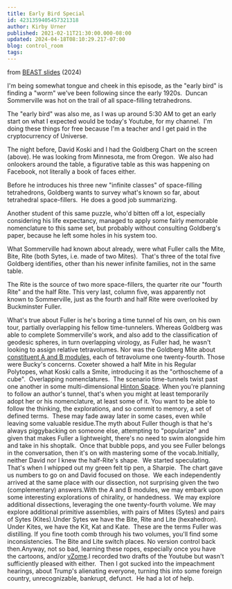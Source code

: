 ```yaml
---
title: Early Bird Special
id: 4231359405457321318
author: Kirby Urner
published: 2021-02-11T21:30:00.000-08:00
updated: 2024-04-18T08:10:29.217-07:00
blog: control_room
tags: 
---
```


[](https://www.flickr.com/photos/kirbyurner/53659605264/in/dateposted/)
from [BEAST slides](https://docs.google.com/presentation/d/13QLfgKo6kyX0j0K0RJ7W0uisB0ZyeBiK-_qbzytipck/edit?usp=sharing) (2024)

I'm being somewhat tongue and cheek in this episode, as the "early bird" is finding a "worm" we've been following since the early 1920s.  Duncan Sommerville was hot on the trail of all space-filling tetrahedrons.

The "early bird" was also me, as I was up around 5:30 AM to get an early start on what I expected would be today's Youtube, for my channel.  I'm doing these things for free because I'm a teacher and I get paid in the cryptocurrency of Universe.

The night before, David Koski and I had the Goldberg Chart on the screen (above). He was looking from Minnesota, me from Oregon.  We also had onlookers around the table, a figurative table as this was happening on Facebook, not literally a book of faces either.

Before he introduces his three new "infinite classes" of space-filling tetrahedrons, Goldberg wants to survey what's known so far, about tetrahedral space-fillers.  He does a good job summarizing.

Another student of this same puzzle, who'd bitten off a lot, especially considering his life expectancy, managed to apply some fairly memorable nomenclature to this same set, but probably without consulting Goldberg's paper, because he left some holes in his system too.

What Sommerville had known about already, were what Fuller calls the Mite, Bite, Rite (both Sytes, i.e. made of two Mites).  That's three of the total five Goldberg identifies, other than his newer infinite families, not in the same table.

The Rite is the source of two more space-fillers, the quarter rite our "fourth Rite" and the half Rite. This very last, column five, was apparently not known to Sommerville, just as the fourth and half Rite were overlooked by Buckminster Fuller.

[](https://www.flickr.com/photos/kirbyurner/50927905352/)

What's true about Fuller is he's boring a time tunnel of his own, on his own tour, partially overlapping his fellow time-tunnelers.  Whereas Goldberg was able to complete Sommerville's work, and also add to the classification of geodesic spheres, in turn overlapping virology, as Fuller had, he wasn't looking to assign relative tetravolumes. Nor was the Goldberg Mite about [constituent A and B modules](http://rwgrayprojects.com/synergetics/s09/figs/f5012.html), each of tetravolume one twenty-fourth. Those were Bucky's concerns. Coxeter showed a half Mite in his Regular Polytopes, what Koski calls a Smite, introducing it as the "orthoscheme of a cube".  Overlapping nomenclatures.  The scenario time-tunnels twist past one another in some multi-dimensional [Hinton Space](https://en.wikipedia.org/wiki/Charles_Howard_Hinton).
When you're planning to follow an author's tunnel, that's when you might at least temporarily adopt her or his nomenclature, at least some of it. You want to be able to follow the thinking, the explorations, and so commit to memory, a set of defined terms.  These may fade away later in some cases, even while leaving some valuable residue.The myth about Fuller though is that he's always piggybacking on someone else, attempting to "popularize" and given that makes Fuller a lightweight, there's no need to swim alongside him and take in his shoptalk.  Once that bubble pops, and you see Fuller belongs in the conversation, then it's on with mastering some of the vocab.Initially, neither David nor I knew the half-Rite's shape.  We started speculating.  That's when I whipped out my green felt tip pen, a Sharpie.  The chart gave us numbers to go on and David focused on those.  We each independently arrived at the same place with our dissection, not surprising given the two (complementary) answers.With the A and B modules, we may embark upon some interesting explorations of chirality, or handedness.  We may explore additional dissections, leveraging the one twenty-fourth volume. We may explore additional primitive assemblies, with pairs of Mites (Sytes) and pairs of Sytes (Kites).Under Sytes we have the Bite, Rite and Lite (hexahedron).  Under Kites, we have the Kit, Kat and Kate.  These are the terms Fuller was distilling. If you fine tooth comb through his two volumes, you'll find some inconsistencies. The Bite and Lite switch places. No version control back then.Anyway, not so bad, learning these ropes, especially once you have the cartoons, and/or [vZome](https://mybizmo.blogspot.com/2010/06/working-with-vzome.html).I recorded two drafts of the Youtube but wasn't sufficiently pleased with either.  Then I got sucked into the impeachment hearings, about Trump's alienating everyone, turning this into some foreign country, unrecognizable, bankrupt, defunct.  He had a lot of help.